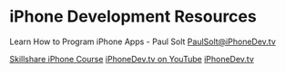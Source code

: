 iPhone Development Resources
======

Learn How to Program iPhone Apps - Paul Solt
PaulSolt@iPhoneDev.tv

[Skillshare iPhone Course](http://skl.sh/11kA0im)
[iPhoneDev.tv on YouTube](http://YouTube.com/iPhoneDevTV)
[iPhoneDev.tv](http://iPhoneDev.tv)

